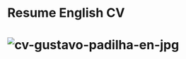 <h1> Resume English CV <h1> 
  
![cv-gustavo-padilha-en-jpg](https://github.com/gugapadilha/cv-atualizado/assets/79876042/a56af439-77d0-4821-a12b-1475e77bfbd6)
